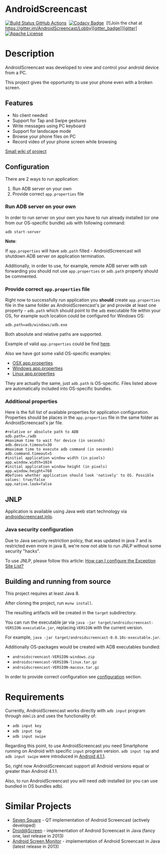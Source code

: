 AndroidScreencast
=================

[![Build Status GitHub Actions][actions_badge]][actions]&nbsp;
[![Codacy Badge][codacy_badge]][codacy]&nbsp;
[![Join the chat at https://gitter.im/AndroidScreencast/Lobby][gitter_badge]][gitter]&nbsp;
[![Apache License][license_badge]][license]

[actions_badge]: https://github.com/xSAVIKx/AndroidScreencast/workflows/CI/badge.svg?branch=master
[actions]: https://github.com/xSAVIKx/AndroidScreencast/actions

[versioneye_badge]: https://www.versioneye.com/user/projects/58a746d8b4d2a20055fcb887/badge.svg?style=flat
[versioneye]: https://www.versioneye.com/user/projects/58a746d8b4d2a20055fcb887

[codacy_badge]: https://api.codacy.com/project/badge/Grade/064bbd2582b544bb9659a01a2872317c
[codacy]: https://www.codacy.com/app/xSAVIKx/AndroidScreencast?utm_source=github.com&utm_medium=referral&utm_content=xSAVIKx/AndroidScreencast&utm_campaign=badger

[license_badge]: https://img.shields.io/badge/license-Apache%20License%202.0-blue.svg?style=flat
[license]: http://www.apache.org/licenses/LICENSE-2.0

[gitter_badge]: https://badges.gitter.im/AndroidScreencast/Lobby.svg?style=flat
[gitter]: https://gitter.im/AndroidScreencast/Lobby?utm_source=badge&utm_medium=badge&utm_campaign=pr-badge&utm_content=badge

# Description

AndroidScreencast was developed to view and control your android device from a PC.

This project gives the opportunity to use your phone even with a broken screen.

## Features

- No client needed
- Support for Tap and Swipe gestures
- Write messages using PC keyboard
- Support for landscape mode
- Browse your phone files on PC
- Record video of your phone screen while browsing

[Small wiki of project][wiki]

[wiki]: https://github.com/xSAVIKx/AndroidScreencast/wiki

## Configuration

There are 2 ways to run application:
1. Run ADB server on your own
2. Provide correct `app.properties` file

### Run ADB server on your own

In order to run server on your own you have to run already installed (or one from our 
OS-specific bundle) `adb` with following command:

```
adb start-server
```

**Note**:

If `app.properties` will have `adb.path` filled - AndroidScreencast will shutdown ADB server 
on application termination.

Additionally, in order to use, for example, remote ADB server with ssh forwarding you should not 
use `app.properties` or `adb.path` property should be commented.

### Provide correct `app.properties` file

Right now to successfully run application you **should** create `app.properties` file in the same 
folder as AndroidScreencast's jar and provide at least one property - `adb.path` which should point 
to the `adb` executable file within your OS, for example such location could be configured 
for Windows OS:

```properties
adb.path=adb/windows/adb.exe
```

Both absolute and relative paths are supported.

Example of valid `app.properties` could be find [here](app.properties).

Also we have got some valid OS-specific examples:

* [OSX app.properties](adb/macosx/app.properties)
* [Windows app.properties](adb/windows/app.properties)
* [Linux app.properties](adb/linux/app.properties)

They are actually the same, just `adb.path` is OS-specific. Files listed above are automatically 
included into OS-specific bundles.


### Additional properties
Here is the full list of available properties for application configuration.
Properties should be places in the `app.properties` file in the same folder as AndroidScreencast's 
jar file.

```properties
#relative or absolute path to ADB
adb.path=./adb
#maximum time to wait for device (in seconds)
adb.device.timeout=30
#maximum time to execute adb command (in seconds)
adb.command.timeout=5
#initial application window width (in pixels)
app.window.width=1024
#initial application window height (in pixels)
app.window.height=768
#Defines whether application should look 'natively' to OS. Possible values: true/false
app.native.look=false
```

## JNLP

Application is available using Java web start technology via [androidscreencast.jnlp][jnlp].

[jnlp]: http://xsavikx.github.io/AndroidScreencast/jnlp/androidscreencast.jnlp

### Java security configuration

Due to Java security restriction policy, that was updated in java 7 and is restricted even more 
in java 8, we're now not able to run JNLP without some security "hacks".

To use JNLP, please follow this article: [How can I configure the Exception Site List?][exception]

[exception]: https://www.java.com/en/download/faq/exception_sitelist.xml

## Building and running from source

This project requires at least Java 8.

After cloning the project, run `mvnw install`.

The resulting artifacts will be created in the `target` subdirectory.

You can run the executable jar via `java -jar target/androidscreencast-VERSION-executable.jar`, 
replacing `VERSION` with the current version.

For example, `java -jar target/androidscreencast-0.0.10s-executable.jar`.

Additionally OS-packages would be created with ADB executables bundled:

* `androidscreencast-VERSION-windows.zip`
* `androidscreencast-VERSION-linux.tar.gz`
* `androidscreencast-VERSION-macosx.tar.gz`

In order to provide correct configuration see [configuration][configuration_section] section.

[configuration_section]: https://github.com/xSAVIKx/AndroidScreencast/blob/develop/README.md#configuration

# Requirements

Currently, AndroidScreencast works directly with `adb input` program through `ddmlib` and uses 
the functionality of:

* `adb input key`
* `adb input tap`
* `adb input swipe`

Regarding this point, to use AndroidScreencast you need Smartphone running on Android with 
specific `input` program version. `adb input tap` and `adb input swipe` were introduced 
in [Android 4.1.1][Android_4_1_1_Input].

So, right now AndroidScreencast support all Android versions equal or greater than Android 4.1.1.

Also, to run AndroidScreencast you will need *adb* installed (or you can use bundled in OS bundles adb).

[Android_4_1_1_Input]: http://grepcode.com/file/repository.grepcode.com/java/ext/com.google.android/android/4.1.1_r1/com/android/commands/input/Input.java#Input

# Similar Projects

* [Seven Square][seven_square] - QT implementation of Android Screencast (actively developed)
* [Droid@Screen][droid_at_screen] - implementation of Android Screencast in Java 
    (fancy one, last release in 2013)
* [Android Screen Monitor][android_screen_monitor] - implementation of Android Screencast in Java 
    (latest release in 2013)

[seven_square]: https://github.com/yangh/sevensquare
[droid_at_screen]: http://droid-at-screen.org/droid-at-screen/
[android_screen_monitor]: https://github.com/adakoda/android-screen-monitor
